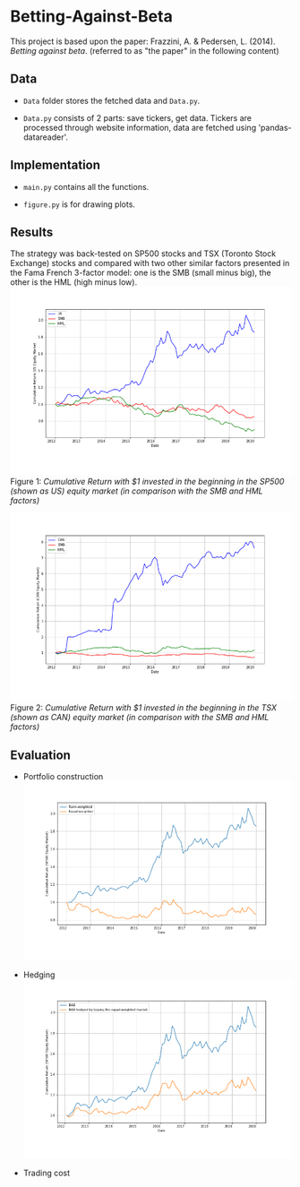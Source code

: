 # Betting-Against-Beta

This project is based upon the paper: Frazzini, A. \& Pedersen, L. (2014). *Betting against beta*. (referred to as "the paper" in the following content)

## Data
- `Data` folder stores the fetched data and `Data.py`.

- `Data.py` consists of 2 parts: save tickers, get data. Tickers are processed through website information, data are fetched using 'pandas-datareader'.


## Implementation
- `main.py` contains all the functions.

- `figure.py` is for drawing plots.


## Results

The strategy was back-tested on SP500 stocks and TSX (Toronto Stock Exchange) stocks and compared with two other similar factors presented in the Fama French 3-factor model: one is the SMB (small minus big), the other is the HML (high minus low).
![US](Output/US.png)
Figure 1: *Cumulative Return with $1 invested in the beginning in the SP500 (shown as US) equity market (in comparison with the SMB and HML factors)*

![CAN](Output/CAN.png)
Figure 2: *Cumulative Return with $1 invested in the beginning in the TSX (shown as CAN) equity market (in comparison with the SMB and HML factors)*

## Evaluation
- Portfolio construction
![US Equal W](Output/SP500EqualW.png)

- Hedging
![US Hedge](Output/SP500Hedge.png)

- Trading cost



